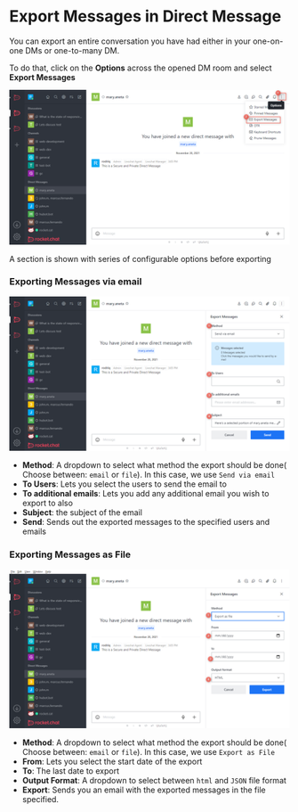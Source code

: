 # Export Messages in Direct Message

You can export an entire conversation you have had either in your one-on-one DMs or one-to-many DM.

To do that, click on the **Options** across the opened DM room and select **Export Messages**

![](<../../../../../.gitbook/assets/image (669) (1) (1).png>)

A section is shown with series of configurable options before exporting

### Exporting Messages via email

![](<../../../../../.gitbook/assets/image (678) (1).png>)

* **Method**: A dropdown to select what method the export should be done( Choose between: `email` or `file`). In this case, we use `Send via email`
* **To Users**: Lets you select the users to send the email to
* **To additional emails**: Lets you add any additional email you wish to export to also
* **Subject**: the subject of the email
* **Send**: Sends out the exported messages to the specified users and emails

### Exporting Messages as File

![](<../../../../../.gitbook/assets/image (657) (1) (1).png>)

* **Method**: A dropdown to select what method the export should be done( Choose between: `email` or `file`). In this case, we use `Export as File`
* **From**: Lets you select the start date of the export
* **To**: The last date to export
* **Output Format**: A dropdown to select between `html` and `JSON` file format
* **Export**: Sends you an email with the exported messages in the file specified.
